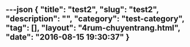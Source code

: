 ---json
{
    "title": "test2",
    "slug": "test2",
    "description": "",
    "category": "test-category",
    "tag": [],
    "layout": "4rum-chuyentrang.html",
    "date": "2016-08-15 19:30:37"
}
---
